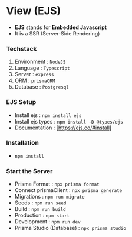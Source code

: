# View (EJS)

- **EJS** stands for **Embedded Javascript**
- It is a SSR (Server-Side Rendering)

### Techstack

1. Environment : `NodeJS`
2. Language : `Typescript`
3. Server : `express`
4. ORM : `prismaORM`
5. Database : `Postgresql`

### EJS Setup

- Install ejs : `npm install ejs`
- Install ejs types : `npm install -D @types/ejs`
- Documentation : [https://ejs.co/#install]

### Installation

- `npm install`

### Start the Server

- Prisma Format : `npx prisma format`
- Connect prismaClient : `npx prisma generate`
- Migrations : `npm run migrate`
- Seeds : `npm run seed`
- Build : `npm run build`
- Production : `npm start`
- Development : `npm run dev`
- Prisma Studio (Database) : `npx prisma studio`

